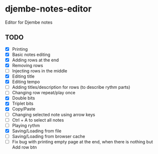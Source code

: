# djembe-notes-editor
Editor for Djembe notes

## TODO

- [x] Printing
- [x] Basic notes editing
- [x] Adding rows at the end
- [x] Removing rows
- [ ] Injecting rows in the middle
- [x] Editing title
- [x] Editing tempo
- [ ] Adding titles/description for rows (to describe rythm parts)
- [ ] Changing row repeat/play once
- [x] Double bits
- [x] Triplet bits
- [x] Copy/Paste
- [ ] Changing selected note using arrow keys
- [ ] Ctrl + A to select all notes
- [ ] Playing rythm
- [x] Saving/Loading from file
- [ ] Saving/Loading from browser cache
- [ ] Fix bug with printing empty page at the end, when there is nothing but Add row btn
